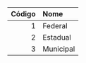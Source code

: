 | Código | Nome
| -----: | :-------- |
| 1      | Federal   |
| 2      | Estadual  |
| 3      | Municipal |
